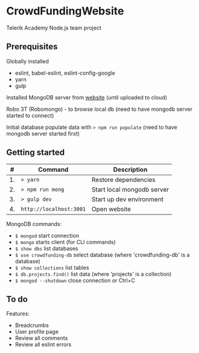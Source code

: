 # CrowdFundingWebsite
Telerik Academy Node.js team project

## Prerequisites

Globally installed 
- eslint, babel-eslint, eslint-config-google
- yarn
- gulp

Installed MongoDB server from [website](https://www.mongodb.com/) (until uploaded to cloud)

Robo 3T (Robomongo) - to browse local db (need to have mongodb server started to connect)

Initial database populate data with `> npm run populate` (need to have mongodb server started first)


## Getting started
| #   | Command                 | Description                |
| --- | ----------------------- | -------------------------- |
| 1.  | `> yarn`                | Restore dependencies       |
| 2.  | `> npm run mong`        | Start local mongodb server |
| 3.  | `> gulp dev`            | Start up dev environment   |
| 4.  | `http://localhost:3001` | Open website               |

MongoDB commands:
- `$ mongod` start connection
- `$ mongo` starts client (for CLI commands)
- `$ show dbs` list databases
- `$ use crowdfunding-db` select database (where 'crowdfunding-db' is a database)
- `$ show collections` list tables
- `$ db.projects.find()` list data (where 'projects' is a collection)
- `$ mongod --shutdown` close connection or Ctrl+C

## To do
Features:
- Breadcrumbs
- User profile page
- Review all comments
- Review all eslint errors


